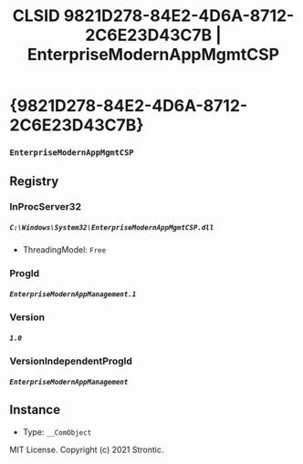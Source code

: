 ﻿---
title: "CLSID 9821D278-84E2-4D6A-8712-2C6E23D43C7B | EnterpriseModernAppMgmtCSP"
excerpt: What is COM-Object CLSID 9821D278-84E2-4D6A-8712-2C6E23D43C7B?
---

# {9821D278-84E2-4D6A-8712-2C6E23D43C7B}

### `EnterpriseModernAppMgmtCSP`

## Registry


### InProcServer32

##### `C:\Windows\System32\EnterpriseModernAppMgmtCSP.dll`
* ThreadingModel: `Free`

### ProgId

##### `EnterpriseModernAppManagement.1`

### Version

##### `1.0`

### VersionIndependentProgId

##### `EnterpriseModernAppManagement`

## Instance

* Type: `__ComObject`

MIT License. Copyright (c) 2021 Strontic.



